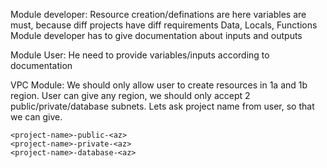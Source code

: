 Module developer:
    Resource creation/definations are here
    variables are must, because diff projects have diff requirements
    Data, Locals, Functions
    Module developer has to give documentation about inputs and outputs

Module User:
    He need to provide variables/inputs according to documentation

VPC Module:
    We should only allow user to create resources in 1a and 1b region. User can give any region, we should 
    only accept 2 public/private/database subnets.
    Lets ask project name from user, so that we can give.

    <project-name>-public-<az>
    <project-name>-private-<az>
    <project-name>-database-<az>


